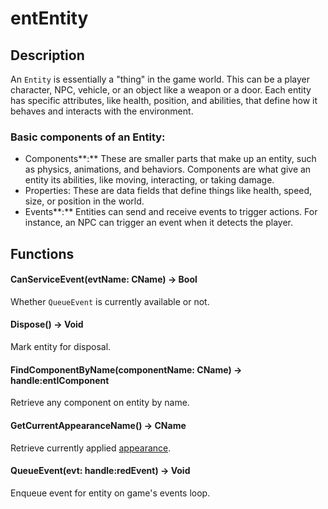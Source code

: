# entEntity

## Description

An `Entity` is essentially a "thing" in the game world. This can be a player character, NPC, vehicle, or an object like a weapon or a door. Each entity has specific attributes, like health, position, and abilities, that define how it behaves and interacts with the environment.

### **Basic components of an Entity:**

* Components**:** These are smaller parts that make up an entity, such as physics, animations, and behaviors. Components are what give an entity its abilities, like moving, interacting, or taking damage.
* Properties: These are data fields that define things like health, speed, size, or position in the world.
* Events**:** Entities can send and receive events to trigger actions. For instance, an NPC can trigger an event when it detects the player.

## Functions

#### CanServiceEvent(evtName: CName) -> Bool

Whether `QueueEvent` is currently available or not.

#### Dispose() -> Void

Mark entity for disposal.

#### FindComponentByName(componentName: CName) -> handle:entIComponent

Retrieve any component on entity by name.

#### GetCurrentAppearanceName() -> CName

Retrieve currently applied [appearance](https://wiki.redmodding.org/cyberpunk-2077-modding/for-mod-creators-theory/files-and-what-they-do/appearance-.app-files).

#### QueueEvent(evt: handle:redEvent) -> Void

Enqueue event for entity on game's events loop.
